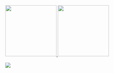
<div>
  <a href="https://github.com/matheus01999">
  <img height="160em" src="https://github-readme-stats.vercel.app/api?username=matheus01999&show_icons=true&theme=react&include_all_commits=true&count_private=true"/>
  <img height="160em" src="https://github-readme-stats.vercel.app/api/top-langs/?username=matheus01999&layout=compact&langs_count=7&theme=react"/>
</div>
  
<div style="display: inline_block"><br>
  <img href="https://github.com/matheus01999?tab=repositories&q=&type=&language=javascript&sort="align="center" src="https://img.shields.io/badge/JavaScript-F7DF1E?style=for-the-badge&logo=javascript&logoColor=black">
  

  
</div>
